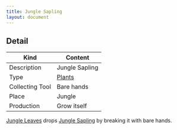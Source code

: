```yaml
---
title: Jungle Sapling
layout: document
---
```

## Detail

|Kind|Content|
|---|---|
|Description|Jungle Sapling|
|Type|[Plants](Plants)|
|Collecting Tool|Bare hands|
|Place|Jungle|
|Production|Grow itself|

[Jungle Leaves](Jungle_Leaves) drops [Jungle Sapling](Jungle_Sapling) by breaking it with bare hands.
